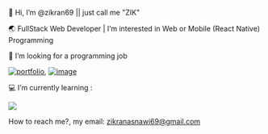 <p>👋 Hi, I’m @zikran69 ||  just call me "ZIK" <p>
<p>🌏 FullStack Web Developer | I’m interested in Web or Mobile (React Native) Programming 
<p>  

📌 I’m looking for a programming job 
<br>

[![portfolio](https://img.shields.io/badge/my_portfolio-1DA1F2?style=for-the-badge&logo=ko-fi&logoColor=white)](https://asrarizikran.vercel.app/), [![image](https://img.shields.io/badge/My_LinkedIn-0077B5?style=for-the-badge&logo=linkedin&logoColor=white)](https://www.linkedin.com/in/asrarizikran/)

<p>💻 I’m currently learning : <p> 

  
<p align="start">
  <a href="https://skillicons.dev">
    <img src="https://skillicons.dev/icons?i=js,ts,tailwind,react,vite,nodejs,postgres,supabase,nextjs,mongodb,docker&theme=light" />
  </a>
</p>

 How to reach me?, my email: <zikranasnawi69@gmail.com>

<!---
zikran69/zikran69 is a ✨ special ✨ repository because its `README.md` (this file) appears on your GitHub profile.
You can click the Preview link to take a look at your changes.
--->
